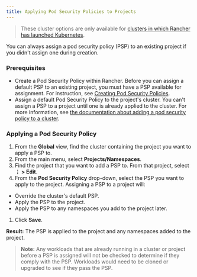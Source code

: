 ```yaml
---
title: Applying Pod Security Policies to Projects
---
```


<head>
  <link rel="canonical" href="https://ranchermanager.docs.rancher.com/how-to-guides/advanced-user-guides/manage-projects/manage-pod-security-policies"/>
</head>

> These cluster options are only available for [clusters in which Rancher has launched Kubernetes](../../new-user-guides/kubernetes-clusters-in-rancher-setup/launch-kubernetes-with-rancher/launch-kubernetes-with-rancher.md).

You can always assign a pod security policy (PSP) to an existing project if you didn't assign one during creation.

### Prerequisites

- Create a Pod Security Policy within Rancher. Before you can assign a default PSP to an existing project, you must have a PSP available for assignment. For instruction, see [Creating Pod Security Policies](../authentication-permissions-and-global-configuration/create-pod-security-policies.md).
- Assign a default Pod Security Policy to the project's cluster. You can't assign a PSP to a project until one is already applied to the cluster. For more information, see [the documentation about adding a pod security policy to a cluster](../manage-clusters/add-a-pod-security-policy.md).

### Applying a Pod Security Policy

1. From the **Global** view, find the cluster containing the project you want to apply a PSP to.
1. From the main menu, select **Projects/Namespaces**.
1. Find the project that you want to add a PSP to. From that project, select **&#8942; > Edit**.
1. From the **Pod Security Policy** drop-down, select the PSP you want to apply to the project.
  Assigning a PSP to a project will:

  - Override the cluster's default PSP.
  - Apply the PSP to the project.
  - Apply the PSP to any namespaces you add to the project later.

1. Click **Save**.

**Result:** The PSP is applied to the project and any namespaces added to the project.

>**Note:** Any workloads that are already running in a cluster or project before a PSP is assigned will not be checked to determine if they comply with the PSP. Workloads would need to be cloned or upgraded to see if they pass the PSP.